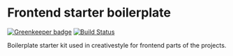 # Frontend starter boilerplate

[![Greenkeeper badge](https://badges.greenkeeper.io/creativestyle/boilerplate.svg)](https://greenkeeper.io/)
[![Build Status](https://travis-ci.org/creativestyle/boilerplate.svg?branch=master)](https://travis-ci.org/creativestyle/boilerplate)

Boilerplate starter kit used in creativestyle for frontend parts of the projects.
